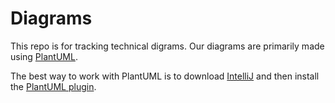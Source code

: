 # Diagrams

This repo is for tracking technical digrams. Our diagrams are primarily made using
[PlantUML][PlantUML]. 

The best way to work with PlantUML is to download [IntelliJ][IntelliJ] and then
install the [PlantUML plugin][PUML_plugin]. 


[PlantUML]: http://plantuml.com
[IntelliJ]: https://www.jetbrains.com/idea/
[PUML_plugin]: http://plugins.jetbrains.com/plugin/7017-plantuml-integration
